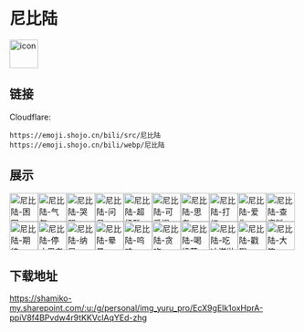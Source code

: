 # 尼比陆
<img src="https://emoji.shojo.cn/bili/src/尼比陆/icon.png" width="50" height="50" alt="icon">

## 链接
Cloudflare:
```
https://emoji.shojo.cn/bili/src/尼比陆
https://emoji.shojo.cn/bili/webp/尼比陆
```
## 展示
<img src="https://emoji.shojo.cn/bili/src/尼比陆/尼比陆-困困.png" width="50" height="50" alt="尼比陆-困困"><img src="https://emoji.shojo.cn/bili/src/尼比陆/尼比陆-气气.png" width="50" height="50" alt="尼比陆-气气"><img src="https://emoji.shojo.cn/bili/src/尼比陆/尼比陆-哭哭.png" width="50" height="50" alt="尼比陆-哭哭"><img src="https://emoji.shojo.cn/bili/src/尼比陆/尼比陆-问号.png" width="50" height="50" alt="尼比陆-问号"><img src="https://emoji.shojo.cn/bili/src/尼比陆/尼比陆-超级酷.png" width="50" height="50" alt="尼比陆-超级酷"><img src="https://emoji.shojo.cn/bili/src/尼比陆/尼比陆-可爱捏.png" width="50" height="50" alt="尼比陆-可爱捏"><img src="https://emoji.shojo.cn/bili/src/尼比陆/尼比陆-思考.png" width="50" height="50" alt="尼比陆-思考"><img src="https://emoji.shojo.cn/bili/src/尼比陆/尼比陆-打扫.png" width="50" height="50" alt="尼比陆-打扫"><img src="https://emoji.shojo.cn/bili/src/尼比陆/尼比陆-爱你.png" width="50" height="50" alt="尼比陆-爱你"><img src="https://emoji.shojo.cn/bili/src/尼比陆/尼比陆-查资料.png" width="50" height="50" alt="尼比陆-查资料"><img src="https://emoji.shojo.cn/bili/src/尼比陆/尼比陆-期待.png" width="50" height="50" alt="尼比陆-期待"><img src="https://emoji.shojo.cn/bili/src/尼比陆/尼比陆-停止思考.png" width="50" height="50" alt="尼比陆-停止思考"><img src="https://emoji.shojo.cn/bili/src/尼比陆/尼比陆-纳尼.png" width="50" height="50" alt="尼比陆-纳尼"><img src="https://emoji.shojo.cn/bili/src/尼比陆/尼比陆-晕晕.png" width="50" height="50" alt="尼比陆-晕晕"><img src="https://emoji.shojo.cn/bili/src/尼比陆/尼比陆-呜呜.png" width="50" height="50" alt="尼比陆-呜呜"><img src="https://emoji.shojo.cn/bili/src/尼比陆/尼比陆-贪吃.png" width="50" height="50" alt="尼比陆-贪吃"><img src="https://emoji.shojo.cn/bili/src/尼比陆/尼比陆-喝奶茶.png" width="50" height="50" alt="尼比陆-喝奶茶"><img src="https://emoji.shojo.cn/bili/src/尼比陆/尼比陆-吃冰淇淋.png" width="50" height="50" alt="尼比陆-吃冰淇淋"><img src="https://emoji.shojo.cn/bili/src/尼比陆/尼比陆-戳戳.png" width="50" height="50" alt="尼比陆-戳戳"><img src="https://emoji.shojo.cn/bili/src/尼比陆/尼比陆-大笑.png" width="50" height="50" alt="尼比陆-大笑">

## 下载地址

https://shamiko-my.sharepoint.com/:u:/g/personal/img_yuru_pro/EcX9gElk1oxHprA-ppiV8f4BPvdw4r9tKKVclAqYEd-zhg